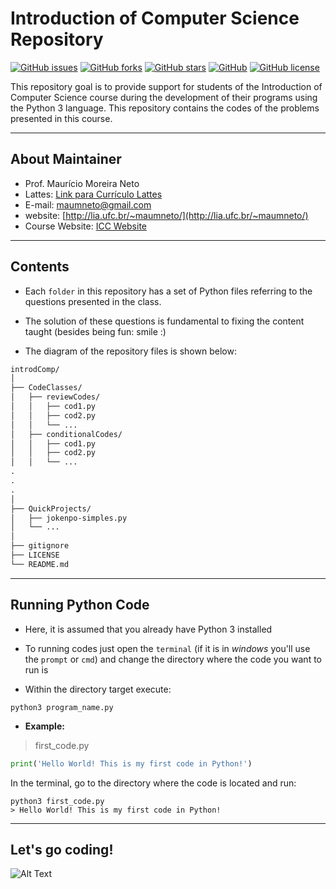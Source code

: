 # **Introduction of Computer Science Repository**

[![GitHub issues](https://img.shields.io/github/issues/maumneto/introdComp)](https://github.com/maumneto/introdComp/issues)
[![GitHub forks](https://img.shields.io/github/forks/maumneto/introdComp)](https://github.com/maumneto/introdComp/network)
[![GitHub stars](https://img.shields.io/github/stars/maumneto/introdComp)](https://github.com/maumneto/introdComp/stargazers)
[![GitHub](https://img.shields.io/badge/version-1.0.0-orange)](https://img.shields.io/badge/version-1.0.0-orange)
[![GitHub license](https://img.shields.io/github/license/maumneto/introdComp)](https://github.com/maumneto/introdComp/blob/master/LICENSE)

This repository goal is to provide support for students of the Introduction of Computer Science course during the development of their programs using the Python 3 language. This repository contains the codes of the problems presented in this course.
  
-----

## **About Maintainer**

- Prof. Maurício Moreira Neto
- Lattes: [Link para Currículo Lattes](http://lattes.cnpq.br/7534400645876830)
- E-mail: <maumneto@gmail.com>
- website: [http://lia.ufc.br/~maumneto/](http://lia.ufc.br/~maumneto/)
- Course Website: [ICC Website](https://maumneto.github.io/icc/index.html)

-----

## **Contents**

- Each `folder` in this repository has a set of Python files referring to the questions presented in the class.
  
- The solution of these questions is fundamental to fixing the content taught (besides being fun: smile :)
  
- The diagram of the repository files is shown below:
  
```markdown
introdComp/
│
├── CodeClasses/
│   ├── reviewCodes/
│   │   ├── cod1.py
│   │   ├── cod2.py
│   │   └── ...
│   ├── conditionalCodes/
│   │   ├── cod1.py
│   │   ├── cod2.py
│   │   └── ...
.
.
.
│
├── QuickProjects/
│   ├── jokenpo-simples.py
│   └── ...
│
├── gitignore
├── LICENSE
└── README.md
```

-----

## **Running Python Code**

- Here, it is assumed that you already have Python 3 installed

- To running codes just open the `terminal` (if it is in *windows* you'll use the `prompt` or `cmd`) and change the directory where the code you want to run is
  
- Within the directory target execute:

```console
python3 program_name.py
```

- **Example:**

> first_code.py

```python
print('Hello World! This is my first code in Python!')
```

In the terminal, go to the directory where the code is located and run:

```terminal
python3 first_code.py
> Hello World! This is my first code in Python!
```

-----


## **Let's go coding!**

![Alt Text](https://media.giphy.com/media/LmNwrBhejkK9EFP504/giphy.gif)

